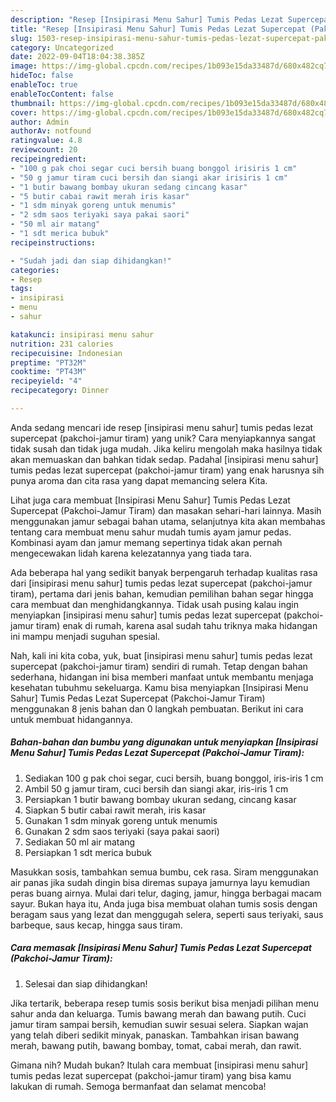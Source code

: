```yaml
---
description: "Resep [Insipirasi Menu Sahur] Tumis Pedas Lezat Supercepat (Pakchoi-Jamur Tiram) yang Bisa Manjain Lidah"
title: "Resep [Insipirasi Menu Sahur] Tumis Pedas Lezat Supercepat (Pakchoi-Jamur Tiram) yang Bisa Manjain Lidah"
slug: 1503-resep-insipirasi-menu-sahur-tumis-pedas-lezat-supercepat-pakchoi-jamur-tiram-yang-bisa-manjain-lidah
category: Uncategorized
date: 2022-09-04T18:04:38.385Z
image: https://img-global.cpcdn.com/recipes/1b093e15da33487d/680x482cq70/insipirasi-menu-sahur-tumis-pedas-lezat-supercepat-pakchoi-jamur-tiram-foto-resep-utama.jpg
hideToc: false
enableToc: true
enableTocContent: false
thumbnail: https://img-global.cpcdn.com/recipes/1b093e15da33487d/680x482cq70/insipirasi-menu-sahur-tumis-pedas-lezat-supercepat-pakchoi-jamur-tiram-foto-resep-utama.jpg
cover: https://img-global.cpcdn.com/recipes/1b093e15da33487d/680x482cq70/insipirasi-menu-sahur-tumis-pedas-lezat-supercepat-pakchoi-jamur-tiram-foto-resep-utama.jpg
author: Admin
authorAv: notfound
ratingvalue: 4.8
reviewcount: 20
recipeingredient:
- "100 g pak choi segar cuci bersih buang bonggol irisiris 1 cm"
- "50 g jamur tiram cuci bersih dan siangi akar irisiris 1 cm"
- "1 butir bawang bombay ukuran sedang cincang kasar"
- "5 butir cabai rawit merah iris kasar"
- "1 sdm minyak goreng untuk menumis"
- "2 sdm saos teriyaki saya pakai saori"
- "50 ml air matang"
- "1 sdt merica bubuk"
recipeinstructions:

- "Sudah jadi dan siap dihidangkan!"
categories:
- Resep
tags:
- insipirasi
- menu
- sahur

katakunci: insipirasi menu sahur 
nutrition: 231 calories
recipecuisine: Indonesian
preptime: "PT32M"
cooktime: "PT43M"
recipeyield: "4"
recipecategory: Dinner

---
```





Anda sedang mencari ide resep [insipirasi menu sahur] tumis pedas lezat supercepat (pakchoi-jamur tiram) yang unik? Cara menyiapkannya sangat tidak susah dan tidak juga mudah. Jika keliru mengolah maka hasilnya tidak akan memuaskan dan bahkan tidak sedap. Padahal [insipirasi menu sahur] tumis pedas lezat supercepat (pakchoi-jamur tiram) yang enak harusnya sih punya aroma dan cita rasa yang dapat memancing selera Kita.





Lihat juga cara membuat [Insipirasi Menu Sahur] Tumis Pedas Lezat Supercepat (Pakchoi-Jamur Tiram) dan masakan sehari-hari lainnya. Masih menggunakan jamur sebagai bahan utama, selanjutnya kita akan membahas tentang cara membuat menu sahur mudah tumis ayam jamur pedas. Kombinasi ayam dan jamur memang sepertinya tidak akan pernah mengecewakan lidah karena kelezatannya yang tiada tara.

Ada beberapa hal yang sedikit banyak berpengaruh terhadap kualitas rasa dari [insipirasi menu sahur] tumis pedas lezat supercepat (pakchoi-jamur tiram), pertama dari jenis bahan, kemudian pemilihan bahan segar hingga cara membuat dan menghidangkannya. Tidak usah pusing kalau ingin menyiapkan [insipirasi menu sahur] tumis pedas lezat supercepat (pakchoi-jamur tiram) enak di rumah, karena asal sudah tahu triknya maka hidangan ini mampu menjadi suguhan spesial.






Nah, kali ini kita coba, yuk, buat [insipirasi menu sahur] tumis pedas lezat supercepat (pakchoi-jamur tiram) sendiri di rumah. Tetap dengan bahan sederhana, hidangan ini bisa memberi manfaat untuk membantu menjaga kesehatan tubuhmu sekeluarga. Kamu bisa menyiapkan [Insipirasi Menu Sahur] Tumis Pedas Lezat Supercepat (Pakchoi-Jamur Tiram) menggunakan 8 jenis bahan dan 0 langkah pembuatan. Berikut ini cara untuk membuat hidangannya.

<!--inarticleads1-->

##### Bahan-bahan dan bumbu yang digunakan untuk menyiapkan [Insipirasi Menu Sahur] Tumis Pedas Lezat Supercepat (Pakchoi-Jamur Tiram):

1. Sediakan 100 g pak choi segar, cuci bersih, buang bonggol, iris-iris 1 cm
1. Ambil 50 g jamur tiram, cuci bersih dan siangi akar, iris-iris 1 cm
1. Persiapkan 1 butir bawang bombay ukuran sedang, cincang kasar
1. Siapkan 5 butir cabai rawit merah, iris kasar
1. Gunakan 1 sdm minyak goreng untuk menumis
1. Gunakan 2 sdm saos teriyaki (saya pakai saori)
1. Sediakan 50 ml air matang
1. Persiapkan 1 sdt merica bubuk


Masukkan sosis, tambahkan semua bumbu, cek rasa. Siram menggunakan air panas jika sudah dingin bisa diremas supaya jamurnya layu kemudian peras buang airnya. Mulai dari telur, daging, jamur, hingga berbagai macam sayur. Bukan haya itu, Anda juga bisa membuat olahan tumis sosis dengan beragam saus yang lezat dan menggugah selera, seperti saus teriyaki, saus barbeque, saus kecap, hingga saus tiram. 

<!--inarticleads2-->

##### Cara memasak [Insipirasi Menu Sahur] Tumis Pedas Lezat Supercepat (Pakchoi-Jamur Tiram):


1. Selesai dan siap dihidangkan!

Jika tertarik, beberapa resep tumis sosis berikut bisa menjadi pilihan menu sahur anda dan keluarga. Tumis bawang merah dan bawang putih. Cuci jamur tiram sampai bersih, kemudian suwir sesuai selera. Siapkan wajan yang telah diberi sedikit minyak, panaskan. Tambahkan irisan bawang merah, bawang putih, bawang bombay, tomat, cabai merah, dan rawit. 

Gimana nih? Mudah bukan? Itulah cara membuat [insipirasi menu sahur] tumis pedas lezat supercepat (pakchoi-jamur tiram) yang bisa kamu lakukan di rumah. Semoga bermanfaat dan selamat mencoba!
